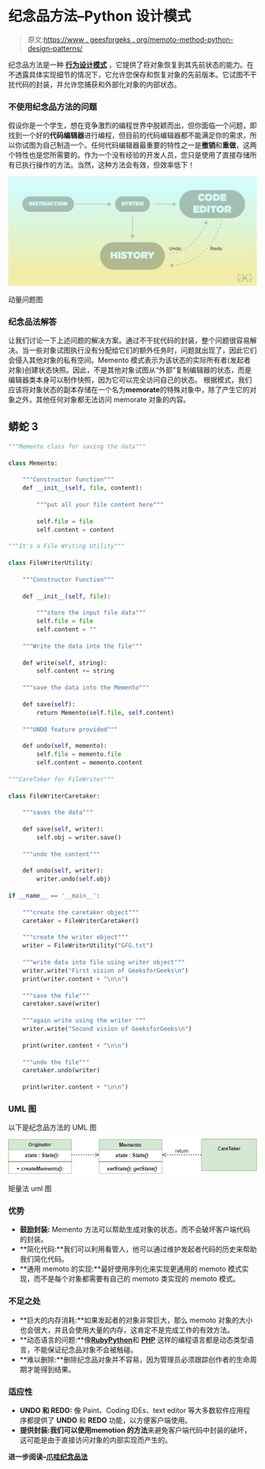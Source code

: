 # 纪念品方法–Python 设计模式

> 原文:[https://www . geesforgeks . org/memoto-method-python-design-patterns/](https://www.geeksforgeeks.org/memento-method-python-design-patterns/)

纪念品方法是一种 [**行为设计模式**](https://www.geeksforgeeks.org/design-patterns-set-1-introduction/) ，它提供了将对象恢复到其先前状态的能力。在不透露具体实现细节的情况下，它允许您保存和恢复对象的先前版本。它试图不干扰代码的封装，并允许您捕获和外部化对象的内部状态。

### 不使用纪念品方法的问题

假设你是一个学生，想在竞争激烈的编程世界中脱颖而出，但你面临一个问题，即找到一个好的**代码编辑器**进行编程，但目前的代码编辑器都不能满足你的需求，所以你试图为自己制造一个。任何代码编辑器最重要的特性之一是**撤销**和**重做**，这两个特性也是您所需要的。作为一个没有经验的开发人员，您只是使用了直接存储所有已执行操作的方法。当然，这种方法会有效，但效率低下！

![Memento-Problem-diagram](img/16fc917610857df3b58d6db41c4faf14.png)

动量问题图

### 纪念品法解答

让我们讨论一下上述问题的解决方案。通过不干扰代码的封装，整个问题很容易解决。当一些对象试图执行没有分配给它们的额外任务时，问题就出现了，因此它们会侵入其他对象的私有空间。Memento 模式表示为该状态的实际所有者(发起者对象)创建状态快照。因此，不是其他对象试图从“外部”复制编辑器的状态，而是编辑器类本身可以制作快照，因为它可以完全访问自己的状态。
根据模式，我们应该将对象状态的副本存储在一个名为**memorate**的特殊对象中，除了产生它的对象之外，其他任何对象都无法访问 memorate 对象的内容。

## 蟒蛇 3

```py
"""Memento class for saving the data"""

class Memento:

    """Constructor function"""
    def __init__(self, file, content):

        """put all your file content here"""

        self.file = file
        self.content = content

"""It's a File Writing Utility"""

class FileWriterUtility:

    """Constructor Function"""

    def __init__(self, file):

        """store the input file data"""
        self.file = file
        self.content = ""

    """Write the data into the file"""

    def write(self, string):
        self.content += string

    """save the data into the Memento"""

    def save(self):
        return Memento(self.file, self.content)

    """UNDO feature provided"""

    def undo(self, memento):
        self.file = memento.file
        self.content = memento.content

"""CareTaker for FileWriter"""

class FileWriterCaretaker:

    """saves the data"""

    def save(self, writer):
        self.obj = writer.save()

    """undo the content"""

    def undo(self, writer):
        writer.undo(self.obj)

if __name__ == '__main__':

    """create the caretaker object"""
    caretaker = FileWriterCaretaker()

    """create the writer object"""
    writer = FileWriterUtility("GFG.txt")

    """write data into file using writer object"""
    writer.write("First vision of GeeksforGeeks\n")
    print(writer.content + "\n\n")

    """save the file"""
    caretaker.save(writer)

    """again write using the writer """
    writer.write("Second vision of GeeksforGeeks\n")

    print(writer.content + "\n\n")

    """undo the file"""
    caretaker.undo(writer)

    print(writer.content + "\n\n")
```

### UML 图

以下是纪念品方法的 UML 图

![Memento-method-UML-Diagram](img/cefc456656c5b77b169d99a4a80011be.png)

矩量法 uml 图

### 优势

*   **鼓励封装:** Memento 方法可以帮助生成对象的状态，而不会破坏客户端代码的封装。
*   **简化代码:**我们可以利用看管人，他可以通过维护发起者代码的历史来帮助我们简化代码。
*   **通用 memoto 的实现:**最好使用序列化来实现更通用的 memoto 模式实现，而不是每个对象都需要有自己的 memoto 类实现的 memoto 模式。

### 不足之处

*   **巨大的内存消耗:**如果发起者的对象非常巨大，那么 memoto 对象的大小也会很大，并且会使用大量的内存，这肯定不是完成工作的有效方法。
*   **动态语言的问题:**像[**Ruby**](https://www.geeksforgeeks.org/ruby-programming-language/)[**Python**](https://www.geeksforgeeks.org/python-programming-language/)和 [**PHP**](https://www.geeksforgeeks.org/php/) 这样的编程语言都是动态类型语言，不能保证纪念品对象不会被触碰。
*   **难以删除:**删除纪念品对象并不容易，因为管理员必须跟踪创作者的生命周期才能得到结果。

### 适应性

*   **UNDO 和 REDO:** 像 Paint、Coding IDEs、text editor 等大多数软件应用程序都提供了 **UNDO** 和 **REDO** 功能，以方便客户端使用。
*   **提供封装:**我们可以使用**memotion 的方法**来避免客户端代码中封装的破坏，这可能是由于直接访问对象的内部实现而产生的。

**进一步阅读–**[**爪哇纪念品法**](https://www.geeksforgeeks.org/memento-design-pattern/)